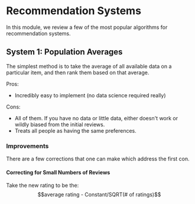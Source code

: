 # Recommendation Systems

In this module, we review a few of the most popular algorithms for recommendation systems.

## System 1: Population Averages

The simplest method is to take the average of all available data on a particular item, and then rank them based on that average.

Pros:

* Incredibly easy to implement (no data science required really)

Cons:

* All of them.  If you have no data or little data, either doesn't work or wildly biased from the initial reviews.
* Treats all people as having the same preferences.


### Improvements

There are a few corrections that one can make which address the first con. 

#### Correcting for Small Numbers of Reviews

Take the new rating to be the: $$average rating - Constant/SQRT(# of ratings)$$
